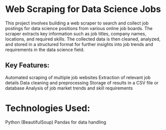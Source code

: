 # Web Scraping for Data Science Jobs

This project involves building a web scraper to search and collect job postings for data science positions from various online job boards. The scraper extracts key information such as job titles, company names, locations, and required skills. The collected data is then cleaned, analyzed, and stored in a structured format for further insights into job trends and requirements in the data science field.

## Key Features:

Automated scraping of multiple job websites
Extraction of relevant job details
Data cleaning and preprocessing
Storage of results in a CSV file or database
Analysis of job market trends and skill requirements

# Technologies Used:

Python (BeautifulSoup)
Pandas for data handling